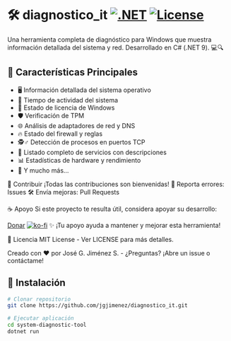 # 🛠️ diagnostico_it [![.NET](https://img.shields.io/badge/.NET-9.0-512BD4)](https://dotnet.microsoft.com) [![License](https://img.shields.io/badge/License-MIT-green)](LICENSE)


Una herramienta completa de diagnóstico para Windows que muestra información detallada del sistema y red. Desarrollado en C# (.NET 9). 💻🔍

## 🌟 Características Principales
- 🖥️ Información detallada del sistema operativo
- 🔄 Tiempo de actividad del sistema
- 🔐 Estado de licencia de Windows
- 🛡️ Verificación de TPM
- 🌐 Análisis de adaptadores de red y DNS
- 🔥 Estado del firewall y reglas
- 🕵️♂️ Detección de procesos en puertos TCP
- 📜 Listado completo de servicios con descripciones
- 📊 Estadísticas de hardware y rendimiento
- 🧩 Y mucho más...

🤝 Contribuir
¡Todas las contribuciones son bienvenidas!
🔧 Reporta errores: Issues
🛠️ Envía mejoras: Pull Requests

☕ Apoyo
Si este proyecto te resulta útil, considera apoyar su desarrollo:

[Donar](https://paypal.me/josegjimenez?country.x=VE&locale.x=es_XC)
[![ko-fi](https://ko-fi.com/img/githubbutton_sm.svg)](https://ko-fi.com/W7W71FKS85)
✨ ¡Tu apoyo ayuda a mantener y mejorar esta herramienta!

📜 Licencia
MIT License - Ver LICENSE para más detalles.

Creado con ❤️ por José G. Jiménez S. - ¿Preguntas? ¡Abre un issue o contáctame!


## 🚀 Instalación
```bash
# Clonar repositorio
git clone https://github.com/jgjimenez/diagnostico_it.git

# Ejecutar aplicación
cd system-diagnostic-tool
dotnet run
